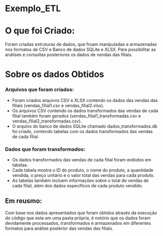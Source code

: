 # Exemplo_ETL
<h1>O que foi Criado:</h1>
<p>Foram criadas estruturas de dados, que froam manipuladas e armazenadas nos formatos de CSV e Banco de dados SQLite e XLSX. Para possibilitar as análises e consultas posteriores os dados de vendas das filiais.</p>

<h1>Sobre os dados Obtidos</h1>
<h3>Arquivos que foram criados:</h3>
<ul>
  <li>Foram criados arquivos CSV e XLSX contendo os dados das vendas das filiais (vendas_filial1.csv e vendas_filial2.xlsx).</li>
  <li>Os arquivos CSV contendo os dados transformados das vendas de cada filial também foram gerados (vendas_filial1_transformadas.csv e vendas_filial2_transformadas.csv).</li>
  <li>O arquivo do banco de dados SQLite chamado dados_transformados.db foi criado, contendo tabelas com os dados transformados das vendas de cada filial.</li>
</ul>

<h3>Dados que foram transformados:</h3>
<ul>
  <li>Os dados transformados das vendas de cada filial foram exibidos em tabelas.</li>
  <li>Cada tabela mostra o ID do produto, o nome do produto, a quantidade vendida, o preço unitário e o valor total das vendas para cada produto.</li>
  <li>As tabelas também incluem informações sobre o total de vendas de cada filial, além dos dados específicos de cada produto vendido.</li>
</ul>
<h2>Em reusmo:</h2>
<p>Com base nos dados apresentados que foram obtidos através da execução do código que esta em uma pasta própria, é notório que os dados foram devidamente processados, transformados e armazenados em diferentes formatos para análise posterior das vendas das filiais. </p>

